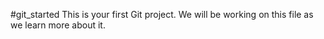 #git_started
This is your first Git project. We will be working on this file as we learn more about it.
